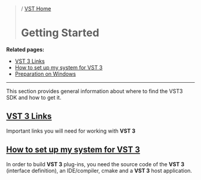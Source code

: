 >/ [VST Home](../index.md)
>
># Getting Started

**Related pages:**

- [VST 3 Links](../Getting+Started/Links.md)
- [How to set up my system for VST 3](../Getting+Started/How+to+setup+my+system.md)
- [Preparation on Windows](../Getting+Started/Preparation+on+Windows.md)

---

This section provides general information about where to find the VST3 SDK and how to get it.

## [VST 3 Links](../Getting+Started/Links.md)

Important links you will need for working with **VST 3**

## [How to set up my system for VST 3](../Getting+Started/How+to+setup+my+system.md)

In order to build **VST 3** plug-ins, you need the source code of the **VST 3** (interface definition), an IDE/compiler, cmake and a **VST 3** host application.
